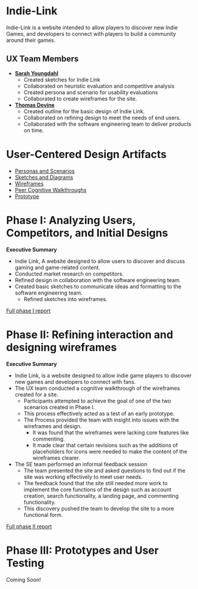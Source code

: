 # Indie-Link

Indie-Link is a website intended to allow players to discover new Indie Games, and developers to connect with players to build a community around their games. 

## UX Team Members

- **[Sarah Youngdahl](https://github.com/UsabilityEngineering/ux-portfolio-tinkerdog10.git)**
   - Created sketches for Indie Link
   - Collaborated on heuristic evaluation and competitive analysis
   - Created persona and scenario for usability evaluations
   - Collaborated to create wireframes for the site. 
- **[Thomas Devine](https://github.com/UsabilityEngineering/ux-portfolio-thomasdevine01)**
   -  Created outline for the basic design of Indie Link.
   -  Collaborated on refining design to meet the needs of end users.
   -  Collaborated with the software engineering team to deliver products on time. 
  

# User-Centered Design Artifacts
 
* [Personas and Scenarios](personas/)
* [Sketches and Diagrams](sketches/)
* [Wireframes](wireframes/)
* [Peer Cognitive Walkthroughs](wireframes/Cognitive%20Walkthroughs/)
* [Prototype](#)

# Phase I: Analyzing Users, Competitors, and Initial Designs

**Executive Summary**

- Indie Link, A website designed to allow users to discover and discuss gaming and game-related content.
- Conducted market research on competitors.
- Refined design in collaboration with the software engineering team.
- Created basic sketches to communicate ideas and formatting to the software engineering team.
   - Refined sketches into wireframes.

[Full phase I report](phaseI/)

# Phase II: Refining interaction and designing wireframes

 **Executive Summary**

- Indie Link, is a website designed to allow indie game players to discover new games and developers to connect with fans. 
- The UX team conducted a cognitive walkthrough of the wireframes created for a site.
     - Participants attempted to achieve the goal of one of the two scenarios created in Phase I.
     - This process effectively acted as a test of an early prototype.
     - The Process provided the team with insight into issues with the wireframes and design.
        - It was found that the wireframes were lacking core features like commenting.
        - It made clear that certain revisions such as the additions of placeholders for icons were needed to make the content of the wireframes clearer.
- The SE team performed an informal feedback session
   - The team presented the site and asked questions to find out if the site was working effectively to meet user needs.
   - The feedback found that the site still needed more work to implement the core functions of the design such as account creation, search functionality, a landing page, and commenting functionality.
   - This discovery pushed the team to develop the site to a more functional form.  

[Full phase II report](phaseII/)

# Phase III: Prototypes and User Testing

Coming Soon!

<!-- **Executive Summary**

* !!!In a bullet-list, provide a summary that highlights...!!!
* !!!What you've done during this phase...!!!
* !!!and what the significance of it is...!!!
* !!!as an executive would understand.!!!

[Full phase III report](phaseIII/) -->
